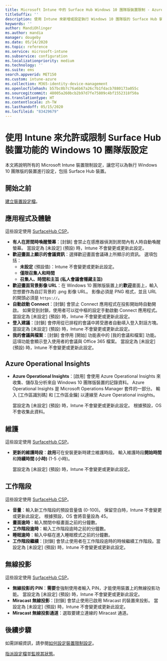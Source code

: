 ```yaml
---
title: Microsoft Intune 中的 Surface Hub Windows 10 團隊版裝置限制 - Azure | Microsoft Docs
titleSuffix: ''
description: 使用 Intune 來新增或設定執行 Windows 10 團隊版的 Surface Hub 裝置設定。
keywords: ''
author: MandiOhlinger
ms.author: mandia
manager: dougeby
ms.date: 05/14/2020
ms.topic: reference
ms.service: microsoft-intune
ms.subservice: configuration
ms.localizationpriority: medium
ms.technology: ''
ms.suite: ems
search.appverid: MET150
ms.custom: intune-azure
ms.collection: M365-identity-device-management
ms.openlocfilehash: b57bc0b7c76a6b67a26c7b1fdacb7880173a055c
ms.sourcegitcommit: 48005a260bcb2b97d7fe75809c4bf1552318f50a
ms.translationtype: HT
ms.contentlocale: zh-TW
ms.lasthandoff: 05/15/2020
ms.locfileid: "83429679"
---
```

# <a name="windows-10-team-settings-to-allow-or-restrict-features-on-surface-hub-devices-using-intune"></a>使用 Intune 來允許或限制 Surface Hub 裝置功能的 Windows 10 團隊版設定

本文將說明所有的 Microsoft Intune 裝置限制設定，讓您可以為執行 Windows 10 團隊版的裝置進行設定，包括 Surface Hub 裝置。

## <a name="before-you-begin"></a>開始之前

[建立裝置設定檔](device-restrictions-configure.md#create-the-profile)。

## <a name="apps-and-experience"></a>應用程式及體驗

這些設定使用 [SurfaceHub CSP](https://docs.microsoft.com/windows/client-management/mdm/surfacehub-csp)。

- **有人在房間時喚醒螢幕**：[封鎖] 會禁止在感應器偵測到房間內有人時自動喚醒螢幕。 當設定為 [未設定] (預設) 時，Intune 不會變更或更新此設定。
- **歡迎畫面上顯示的會議資訊**：選擇歡迎畫面會議磚上所顯示的資訊。 選項包括：
  - **未設定** (預設值)：Intune 不會變更或更新此設定。
  - **僅限召集人和時間**
  - **召集人、時間和主旨 (私人會議會隱藏主旨)**
- **歡迎畫面背景影像 URL**：在 Windows 10 團隊版裝置上的**歡迎**畫面上，輸入您想要作為自訂背景的 .png 影像 URL。 影像必須是 PNG 格式，並且 URL 的開頭必須是 `https://`。
- **自動啟動 Connect**：[封鎖] 會禁止 Connect 應用程式在投影開始時自動開啟。 如果受到封鎖，使用者可以從中樞的設定手動啟動 Connect 應用程式。 當設定為 [未設定] (預設) 時，Intune 不會變更或更新此設定。
- **登入建議**：[封鎖] 會停用從已排程的會議中將受邀者自動填入登入對話方塊。 當設定為 [未設定] (預設) 時，Intune 不會變更或更新此設定。
- **我的會議與檔案**：[封鎖] 會停用 [開始] 功能表中的 [我的會議和檔案] 功能。 這項功能會顯示登入使用者的會議與 Office 365 檔案。 當設定為 [未設定] (預設) 時，Intune 不會變更或更新此設定。

## <a name="azure-operational-insights"></a>Azure Operational Insights

- **Azure Operational Insights**：[啟用] 會使用 Azure Operational Insights 來收集、儲存及分析來自 Windows 10 團隊版裝置的記錄資料。 Azure Operational Insights 是 Microsoft Operations Manager 套件的一部分。 輸入 [工作區識別碼] 和 [工作區金鑰] 以連線至 Azure Operational insights。

  當設定為 [未設定] (預設) 時，Intune 不會變更或更新此設定。 根據預設，OS 不會收集此資料。

## <a name="maintenance"></a>維護

這些設定使用 [SurfaceHub CSP](https://docs.microsoft.com/windows/client-management/mdm/surfacehub-csp)。

- **更新的維護時段**：**啟用**可在安裝更新時建立維護時段。 輸入維護時段**開始時間**和**持續時間 (小時)** (1-5 小時)。

  當設定為 [未設定] (預設) 時，Intune 不會變更或更新此設定。

## <a name="session"></a>工作階段

這些設定使用 [SurfaceHub CSP](https://docs.microsoft.com/windows/client-management/mdm/surfacehub-csp)。

- **音量**：輸入新工作階段的預設音量值 (0-100)。 保留空白時，Intune 不會變更或更新此設定。 根據預設，OS 會將音量設為 45。
- **畫面逾時**：輸入關閉中樞畫面之前的分鐘數。
- **工作階段逾時**：輸入工作階段逾時之前的分鐘數。
- **睡眠逾時**：輸入中樞在進入睡眠模式之前的分鐘數。
- **工作階段繼續**：[封鎖] 會禁止使用者在工作階段逾時的時候繼續工作階段。當設定為 [未設定] (預設) 時，Intune 不會變更或更新此設定。

## <a name="wireless-projection"></a>無線投影

這些設定使用 [SurfaceHub CSP](https://docs.microsoft.com/windows/client-management/mdm/surfacehub-csp)。

- **無線投影的 PIN**：**需要**會強制使用者輸入 PIN，才能使用裝置上的無線投影功能。 當設定為 [未設定] (預設) 時，Intune 不會變更或更新此設定。
- **Miracast 無線投影**：[封鎖] 會禁止使用已啟用 Miracast 的裝置來投影。 當設定為 [未設定] (預設) 時，Intune 不會變更或更新此設定。
- **Miracast 無線投影通道**：選取要建立連線的 Miracast 通道。

## <a name="next-steps"></a>後續步驟

如需詳細資訊，請參閱[如何設定裝置限制設定](device-restrictions-configure.md)。

[指派設定檔](device-profile-assign.md)並[監視其狀態](device-profile-monitor.md)。
